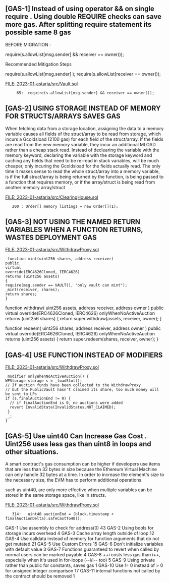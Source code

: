 ##

## [GAS-1]  Instead of using operator && on single require  . Using double REQUIRE  checks can save more gas. After splitting require statement its possible same 8 gas

BEFORE MIGRATION : 

require(s.allowList[msg.sender] && receiver == owner());

Recommended Mitigation Steps

require(s.allowList[msg.sender] );
require(s.allowList[receiver == owner());

[FILE: 2023-01-astaria/src/Vault.sol](https://github.com/code-423n4/2023-01-astaria/blob/main/src/Vault.sol)

         65:  require(s.allowList[msg.sender] && receiver == owner());

##

## [GAS-2] USING STORAGE INSTEAD OF MEMORY FOR STRUCTS/ARRAYS SAVES GAS

When fetching data from a storage location, assigning the data to a memory variable causes all fields of the struct/array to be read from storage, which incurs a Gcoldsload (2100 gas) for each field of the struct/array. If the fields are read from the new memory variable, they incur an additional MLOAD rather than a cheap stack read. Instead of declearing the variable with the memory keyword, declaring the variable with the storage keyword and caching any fields that need to be re-read in stack variables, will be much cheaper, only incuring the Gcoldsload for the fields actually read. The only time it makes sense to read the whole struct/array into a memory variable, is if the full struct/array is being returned by the function, is being passed to a function that requires memory, or if the array/struct is being read from another memory array/struct

[FILE: 2023-01-astaria/src/ClearingHouse.sol](https://github.com/code-423n4/2023-01-astaria/blob/main/src/ClearingHouse.sol)

       200 : Order[] memory listings = new Order[](1);

##

## [GAS-3]  NOT USING THE NAMED RETURN VARIABLES WHEN A FUNCTION RETURNS, WASTES DEPLOYMENT GAS

[FILE: 2023-01-astaria/src/WithdrawProxy.sol](https://github.com/code-423n4/2023-01-astaria/blob/main/src/WithdrawProxy.sol)

     function mint(uint256 shares, address receiver)
    public
    virtual
    override(ERC4626Cloned, IERC4626)
    returns (uint256 assets)
    {
    require(msg.sender == VAULT(), "only vault can mint");
    _mint(receiver, shares);
    return shares;
    }

   function withdraw(
    uint256 assets,
    address receiver,
    address owner
  )
    public
    virtual
    override(ERC4626Cloned, IERC4626)
    onlyWhenNoActiveAuction
    returns (uint256 shares)
  {
    return super.withdraw(assets, receiver, owner);
  }

  function redeem(
    uint256 shares,
    address receiver,
    address owner
  )
    public
    virtual
    override(ERC4626Cloned, IERC4626)
    onlyWhenNoActiveAuction
    returns (uint256 assets)
   {
    return super.redeem(shares, receiver, owner);
   }

##

## [GAS-4]  USE FUNCTION INSTEAD OF MODIFIERS

[FILE: 2023-01-astaria/src/WithdrawProxy.sol](https://github.com/code-423n4/2023-01-astaria/blob/main/src/WithdrawProxy.sol)

     modifier onlyWhenNoActiveAuction() {
    WPStorage storage s = _loadSlot();
    // If auction funds have been collected to the WithdrawProxy
    // but the PublicVault hasn't claimed its share, too much money will be sent to LPs
    if (s.finalAuctionEnd != 0) {
      // if finalAuctionEnd is 0, no auctions were added
      revert InvalidState(InvalidStates.NOT_CLAIMED);
     }
     _;
    }      

##

## [GAS-5] Use uint40 Can Increase Gas Cost . Uint256 uses less gas than uint8 in loops and other situations.

A smart contract's gas consumption can be higher if developers use items that are less than 32 bytes in size because the Ethereum Virtual Machine can only handle 32 bytes at a time. In order to increase the element's size to the necessary size, the EVM has to perform additional operations

such as uint40, are only more effective when multiple variables can be stored in the same storage space, like in structs. 

[FILE: 2023-01-astaria/src/WithdrawProxy.sol](https://github.com/code-423n4/2023-01-astaria/blob/main/src/WithdrawProxy.sol)

       314:   uint40 auctionEnd = (block.timestamp + finalAuctionDelta).safeCastTo40();  





GAS-1	Use assembly to check for address(0)	43
GAS-2	Using bools for storage incurs overhead	4
GAS-3	Cache array length outside of loop	12
GAS-4	Use calldata instead of memory for function arguments that do not get mutated	21
GAS-5	Use Custom Errors	15
GAS-6	Don't initialize variables with default value	3
GAS-7	Functions guaranteed to revert when called by normal users can be marked payable	4
GAS-8	++i costs less gas than i++, especially when it's used in for-loops (--i/i-- too)	5
GAS-9	Using private rather than public for constants, saves gas	1
GAS-10	Use != 0 instead of > 0 for unsigned integer comparison	17
GAS-11	internal functions not called by the contract should be removed	1
